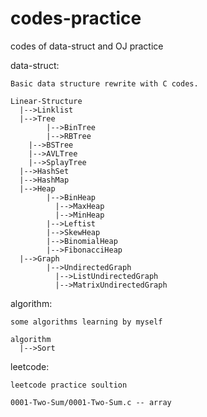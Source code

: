 # codes-practice
codes of data-struct and OJ practice

data-struct:

	Basic data structure rewrite with C codes.

	Linear-Structure
	  |-->Linklist
	  |-->Tree
	        |-->BinTree
	        |-->RBTree
		|-->BSTree
		|-->AVLTree
		|-->SplayTree
	  |-->HashSet
	  |-->HashMap
	  |-->Heap
	        |-->BinHeap
		      |-->MaxHeap
		      |-->MinHeap
	        |-->Leftist
	        |-->SkewHeap
	        |-->BinomialHeap
	        |-->FibonacciHeap
	  |-->Graph
	        |-->UndirectedGraph
		      |-->ListUndirectedGraph
		      |-->MatrixUndirectedGraph

algorithm:

	some algorithms learning by myself

	algorithm
	  |-->Sort

leetcode:

    leetcode practice soultion

    0001-Two-Sum/0001-Two-Sum.c -- array

